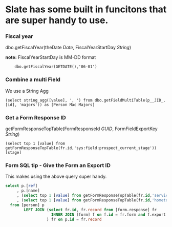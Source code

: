 # Slate has some built in funcitons that are super handy to use.

### Fiscal year
dbo.getFiscalYear(theDate *Date*, FiscalYearStartDay *String*)

**note:** FiscalYearStartDay is MM-DD format
```
    dbo.getFiscalYear(GETDATE(),'06-01')
```

### Combine a multi Field
We use a String Agg
```
(select string_agg([value], ', ') from dbo.getFieldMultiTable(p__JID_.[id], 'majors')) as [Person Mac Majors]
```

### Get a Form Response ID
getFormResponseTopTable(FormResponseId *GUID*, FormFieldExportKey *String*)
```
(select top 1 [value] from getFormResponseTopTable(fr.id,'sys:field:prospect_current_stage')) [stage]
```

### Form SQL tip - Give the Form an Export ID
This makes using the above query super handy.  
```SQL
select p.[ref]
     , p.[name]
     , (select top 1 [value] from getFormResponseTopTable(fr.id,'service')) [service]
     , (select top 1 [value] from getFormResponseTopTable(fr.id,'hometown')) [hometown]
  from [person] p
        LEFT JOIN (select fr.id, fr.record from [form.response] fr  
                    INNER JOIN [form] f on f.id = fr.form and f.export = 'donorrelations-student-bio'
                  ) fr on p.id = fr.record
```

